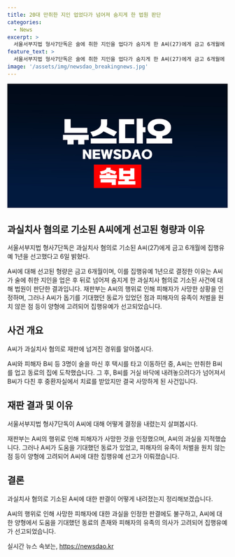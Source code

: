 ```yaml
---
title: 20대 만취한 지인 업었다가 넘어져 숨지게 한 법원 판단
categories:
  - News
excerpt: >
  서울서부지법 형사7단독은 술에 취한 지인을 업다가 숨지게 한 A씨(27)에게 금고 6개월에 집행유예 1년을 선고했다. 지난해 6월, A씨는 술에 취한 지인을 업다가 넘어뜨리면서 결국 사망시켰는데, 재판부는 A씨의 과실을 지적했지만, 동료들의 도움을 기대하고 있었고 피해자의 가족도 처벌을 원하지 않는 점을 고려해 집행유예가 선고됐다. A씨는 위험한 행동을 하면서도 지인의 안전에 대한 책임을 다하지 못했고, 이러한 사건이 또 일어나지 않도록 사회적 경각심이 필요하다.
feature_text: >
  서울서부지법 형사7단독은 술에 취한 지인을 업다가 숨지게 한 A씨(27)에게 금고 6개월에 집행유예 1년을 선고했다. 지난해 6월, A씨는 술에 취한 지인을 업다가 넘어뜨리면서 결국 사망시켰는데, 재판부는 A씨의 과실을 지적했지만, 동료들의 도움을 기대하고 있었고 피해자의 가족도 처벌을 원하지 않는 점을 고려해 집행유예가 선고됐다. A씨는 위험한 행동을 하면서도 지인의 안전에 대한 책임을 다하지 못했고, 이러한 사건이 또 일어나지 않도록 사회적 경각심이 필요하다.
image: '/assets/img/newsdao_breakingnews.jpg'
---
```


<p><img src="/assets/img/newsdao_breakingnews.jpg" alt="bookingtag 속보" /></p>

<h2 data-ke-size="size26">과실치사 혐의로 기소된 A씨에게 선고된 형량과 이유</h2>

<p data-ke-size="size16">서울서부지법 형사7단독은 과실치사 혐의로 기소된 A씨(27)에게 금고 6개월에 집행유예 1년을 선고했다고 6일 밝혔다.</p>

<p>A씨에 대해 선고된 형량은 금고 6개월이며, 이를 집행유예 1년으로 결정한 이유는 A씨가 술에 취한 지인을 업은 후 뒤로 넘어져 숨지게 한 과실치사 혐의로 기소된 사건에 대해 법원이 판단한 결과입니다. 재판부는 A씨의 행위로 인해 피해자가 사망한 상황을 인정하며, 그러나 A씨가 돕기를 기대했던 동료가 있었던 점과 피해자의 유족이 처벌을 원치 않은 점 등이 양형에 고려되어 집행유예가 선고되었습니다.</p>

<h2 data-ke-size="size26">사건 개요</h2>

<p data-ke-size="size16">A씨가 과실치사 혐의로 재판에 넘겨진 경위를 알아봅시다.</p>

<p>A씨와 피해자 B씨 등 3명이 술을 마신 후 택시를 타고 이동하던 중, A씨는 만취한 B씨를 업고 동료의 집에 도착했습니다. 그 후, B씨를 거실 바닥에 내려놓으려다가 넘어져서 B씨가 다친 후 중환자실에서 치료를 받았지만 결국 사망하게 된 사건입니다.</p>

<h2 data-ke-size="size26">재판 결과 및 이유</h2>

<p data-ke-size="size16">서울서부지법 형사7단독이 A씨에 대해 어떻게 결정을 내렸는지 살펴봅시다.</p>

<p>재판부는 A씨의 행위로 인해 피해자가 사망한 것을 인정했으며, A씨의 과실을 지적했습니다. 그러나 A씨가 도움을 기대했던 동료가 있었고, 피해자의 유족이 처벌을 원치 않는 점 등이 양형에 고려되어 A씨에 대한 집행유예 선고가 이뤄졌습니다.</p>

<h2 data-ke-size="size26">결론</h2>

<p data-ke-size="size16">과실치사 혐의로 기소된 A씨에 대한 판결이 어떻게 내려졌는지 정리해보겠습니다.</p>

<p>A씨의 행위로 인해 사망한 피해자에 대한 과실을 인정한 판결에도 불구하고, A씨에 대한 양형에서 도움을 기대했던 동료의 존재와 피해자의 유족의 의사가 고려되어 집행유예가 선고되었습니다.</p>
실시간 뉴스 속보는, <a href="https://newsdao.kr" rel="dofollow">https://newsdao.kr</a>


